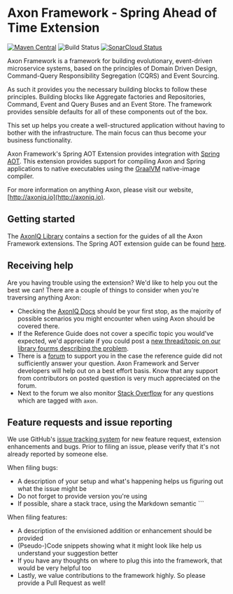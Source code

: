 # Axon Framework - Spring Ahead of Time Extension

[![Maven Central](https://maven-badges.herokuapp.com/maven-central/org.axonframework.extensions.spring-aot/axon-spring-aot/badge.svg)](https://maven-badges.herokuapp.com/maven-central/org.axonframework.extensions.spring-aot/axon-spring-aot/)
![Build Status](https://github.com/AxonFramework/extension-spring-aot/workflows/Spring%20AOT%20Extension/badge.svg?branch=main)
[![SonarCloud Status](https://sonarcloud.io/api/project_badges/measure?project=AxonFramework_extension-spring-aot&metric=alert_status)](https://sonarcloud.io/dashboard?id=AxonFramework_extension-spring-aot)

Axon Framework is a framework for building evolutionary, event-driven microservice systems,
based on the principles of Domain Driven Design, Command-Query Responsibility Segregation (CQRS) and Event Sourcing.

As such it provides you the necessary building blocks to follow these principles.
Building blocks like Aggregate factories and Repositories, Command, Event and Query Buses and an Event Store.
The framework provides sensible defaults for all of these components out of the box.

This set up helps you create a well-structured application without having to bother with the infrastructure.
The main focus can thus become your business functionality.

Axon Framework's Spring AOT Extension provides integration
with [Spring AOT](https://docs.spring.io/spring-boot/docs/current/reference/html/native-image.html#native-image.introducing-graalvm-native-images.understanding-aot-processing).
This extension provides support for compiling Axon and Spring applications to native executables using
the [GraalVM](https://www.graalvm.org/) native-image compiler.

For more information on anything Axon, please visit our website, [http://axoniq.io](http://axoniq.io).

## Getting started

The [AxonIQ Library](https://library.axoniq.io) contains a section for the guides of all the Axon Framework extensions.
The Spring AOT extension guide can be found [here](https://library.axoniq.io/home/guides/axon-framework.html).

## Receiving help

Are you having trouble using the extension?
We'd like to help you out the best we can!
There are a couple of things to consider when you're traversing anything Axon:

* Checking the [AxonIQ Docs](https://docs.axoniq.io/) should be your first stop,
  as the majority of possible scenarios you might encounter when using Axon should be covered there.
* If the Reference Guide does not cover a specific topic you would've expected,
  we'd appreciate if you could post a [new thread/topic on our library fourms describing the problem](https://discuss.axoniq.io/c/26).
* There is a [forum](https://discuss.axoniq.io/) to support you in the case the reference guide did not sufficiently answer your question.
  Axon Framework and Server developers will help out on a best effort basis.
  Know that any support from contributors on posted question is very much appreciated on the forum.
* Next to the forum we also monitor [Stack Overflow](https://stackoverflow.com/) for any questions which are tagged with `axon`.

## Feature requests and issue reporting

We use GitHub's [issue tracking system](https://github.com/AxonFramework/extension-spring-aot/issues) for new feature
request, extension enhancements and bugs.
Prior to filing an issue, please verify that it's not already reported by someone else.

When filing bugs:
* A description of your setup and what's happening helps us figuring out what the issue might be
* Do not forget to provide version you're using
* If possible, share a stack trace, using the Markdown semantic ```

When filing features:
* A description of the envisioned addition or enhancement should be provided
* (Pseudo-)Code snippets showing what it might look like help us understand your suggestion better
* If you have any thoughts on where to plug this into the framework, that would be very helpful too
* Lastly, we value contributions to the framework highly. So please provide a Pull Request as well!
